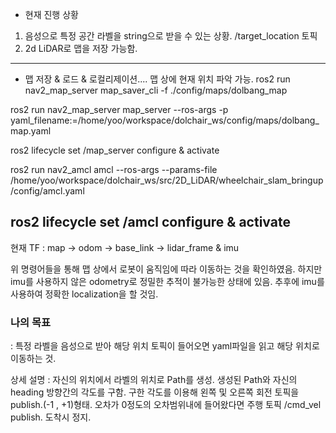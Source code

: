 - 현재 진행 상황
1. 음성으로 특정 공간 라벨을 string으로 받을 수 있는 상황. /target_location 토픽
2. 2d LiDAR로 맵을 저장 가능함.
---------------------------------------------------------------
- 맵 저장 & 로드 & 로컬리제이션.... 맵 상에 현재 위치 파악 가능.
ros2 run nav2_map_server map_saver_cli -f ./config/maps/dolbang_map

ros2 run nav2_map_server map_server   --ros-args -p yaml_filename:=/home/yoo/workspace/dolchair_ws/config/maps/dolbang_map.yaml

ros2 lifecycle set /map_server configure & activate

ros2 run nav2_amcl amcl   --ros-args --params-file /home/yoo/workspace/dolchair_ws/src/2D_LiDAR/wheelchair_slam_bringup/config/amcl.yaml

ros2 lifecycle set /amcl configure & activate
--------------------------------------------------------------

현재 TF
: map -> odom -> base_link -> lidar_frame & imu

위 명령어들을 통해 맵 상에서 로봇이 움직임에 따라 이동하는 것을 확인하였음. 하지만 imu를 사용하지 않은 odometry로 정밀한 추적이 불가능한 상태에 있음. 추후에 imu를 사용하여 정확한 localization을 할 것임.

### 나의 목표
: 특정 라벨을 음성으로 받아 해당 위치 토픽이 들어오면 yaml파일을 읽고 해당 위치로 이동하는 것. 

상세 설명
: 자신의 위치에서 라벨의 위치로 Path를 생성. 생성된 Path와 자신의 heading 방향간의 각도를 구함. 구한 각도를 이용해 왼쪽 및 오른쪽 회전 토픽을 publish.(-1 , +1)형태. 오차가 0정도의 오차범위내에 들어왔다면 주행 토픽 /cmd_vel publish. 도착시 정지.


